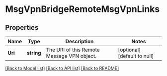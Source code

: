 # MsgVpnBridgeRemoteMsgVpnLinks

## Properties
Name | Type | Description | Notes
------------ | ------------- | ------------- | -------------
**Uri** | **string** | The URI of this Remote Message VPN object. | [optional] [default to null]

[[Back to Model list]](../README.md#documentation-for-models) [[Back to API list]](../README.md#documentation-for-api-endpoints) [[Back to README]](../README.md)


